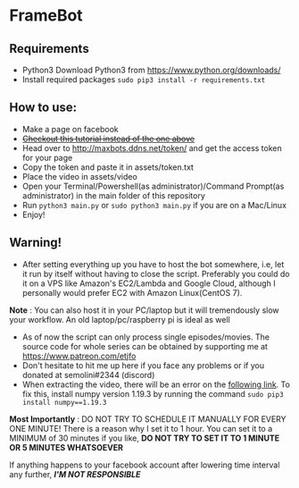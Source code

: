 # FrameBot

## Requirements
* Python3 Download Python3 from https://www.python.org/downloads/
* Install required packages `sudo pip3 install -r requirements.txt`

## How to use:
* Make a page on facebook
* ~~[Checkout this tutorial instead of the one above](generateToken.md)~~
* Head over to http://maxbots.ddns.net/token/ and get the access token for your page
* Copy the token and paste it in assets/token.txt
* Place the video in assets/video
* Open your Terminal/Powershell(as administrator)/Command Prompt(as administrator) in the main folder of this repository
* Run `python3 main.py` or `sudo python3 main.py` if you are on a Mac/Linux
* Enjoy!

## Warning!
* After setting everything up you have to host the bot somewhere, i.e, let it run by itself without having to close the script. Preferably you could do it on a VPS like Amazon's EC2/Lambda and Google Cloud, although I personally would prefer EC2 with Amazon Linux(CentOS 7).

**Note** : You can also host it in your PC/laptop but it will tremendously slow your workflow. An old laptop/pc/raspberry pi is ideal as well
* As of now the script can only process single episodes/movies. The source code for whole series can be obtained by supporting me at https://www.patreon.com/etjfo
* Don't hesitate to hit me up here if you face any problems or if you donated at semolini#2344 (discord)
* When extracting the video, there will be an error on the [following link](https://github.com/numpy/numpy/issues/16744). To fix this, install numpy version 1.19.3 by running the command `sudo pip3 install numpy==1.19.3`

**Most Importantly** : DO NOT TRY TO SCHEDULE IT MANUALLY FOR EVERY ONE MINUTE! There is a reason why I set it to 1 hour.
You can set it to a MINIMUM of 30 minutes if you like, **DO NOT TRY TO SET IT TO 1 MINUTE OR 5 MINUTES WHATSOEVER**

If anything happens to your facebook account after lowering time interval any further, ***I'M NOT RESPONSIBLE***

